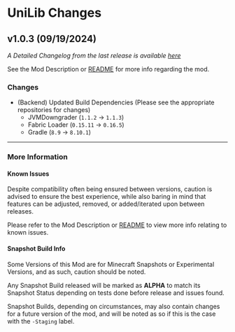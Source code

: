 # UniLib Changes

## v1.0.3 (09/19/2024)

_A Detailed Changelog from the last release is
available [here](https://gitlab.com/CDAGaming/UniLib/-/compare/release%2Fv1.0.2...release%2Fv1.0.3)_

See the Mod Description or [README](https://gitlab.com/CDAGaming/UniLib) for more info regarding the mod.

### Changes

* (Backend) Updated Build Dependencies (Please see the appropriate repositories for changes)
    * JVMDowngrader (`1.1.2` -> `1.1.3`)
    * Fabric Loader (`0.15.11` -> `0.16.5`)
    * Gradle (`8.9` -> `8.10.1`)

___

### More Information

#### Known Issues

Despite compatibility often being ensured between versions,
caution is advised to ensure the best experience, while also baring in mind that features can be adjusted, removed, or
added/iterated upon between releases.

Please refer to the Mod Description or [README](https://gitlab.com/CDAGaming/UniLib) to view more info relating
to known issues.

#### Snapshot Build Info

Some Versions of this Mod are for Minecraft Snapshots or Experimental Versions, and as such, caution should be noted.

Any Snapshot Build released will be marked as **ALPHA** to match its Snapshot Status depending on tests done before
release
and issues found.

Snapshot Builds, depending on circumstances, may also contain changes for a future version of the mod, and will be noted
as so if this is the case with the `-Staging` label.
